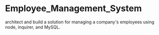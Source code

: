 # Employee_Management_System
 architect and build a solution for managing a company's employees using node, inquirer, and MySQL.

